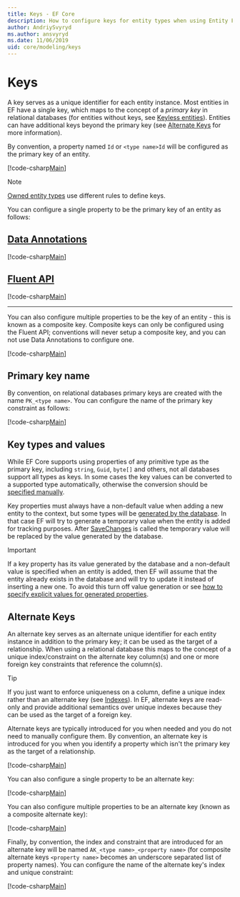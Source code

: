 ```yaml
---
title: Keys - EF Core
description: How to configure keys for entity types when using Entity Framework Core
author: AndriySvyryd
ms.author: ansvyryd
ms.date: 11/06/2019
uid: core/modeling/keys
---
```

# Keys

A key serves as a unique identifier for each entity instance. Most entities in EF have a single key, which maps to the concept of a *primary key* in relational databases (for entities without keys, see [Keyless entities](xref:core/modeling/keyless-entity-types)). Entities can have additional keys beyond the primary key (see [Alternate Keys](#alternate-keys) for more information).

By convention, a property named `Id` or `<type name>Id` will be configured as the primary key of an entity.

[!code-csharp[Main](../../../samples/core/Modeling/Conventions/KeyId.cs?name=KeyId&highlight=3,11)]

> [!NOTE]
> [Owned entity types](xref:core/modeling/owned-entities) use different rules to define keys.

You can configure a single property to be the primary key of an entity as follows:

## [Data Annotations](#tab/data-annotations)

[!code-csharp[Main](../../../samples/core/Modeling/DataAnnotations/KeySingle.cs?name=KeySingle&highlight=3)]

## [Fluent API](#tab/fluent-api)

[!code-csharp[Main](../../../samples/core/Modeling/FluentAPI/KeySingle.cs?name=KeySingle&highlight=4)]

***

You can also configure multiple properties to be the key of an entity - this is known as a composite key. Composite keys can only be configured using the Fluent API; conventions will never setup a composite key, and you can not use Data Annotations to configure one.

[!code-csharp[Main](../../../samples/core/Modeling/FluentAPI/KeyComposite.cs?name=KeyComposite&highlight=4)]

## Primary key name

By convention, on relational databases primary keys are created with the name `PK_<type name>`. You can configure the name of the primary key constraint as follows:

[!code-csharp[Main](../../../samples/core/Modeling/FluentAPI/KeyName.cs?name=KeyName&highlight=5)]

## Key types and values

While EF Core supports using properties of any primitive type as the primary key, including `string`, `Guid`, `byte[]` and others, not all databases support all types as keys. In some cases the key values can be converted to a supported type automatically, otherwise the conversion should be [specified manually](xref:core/modeling/value-conversions).

Key properties must always have a non-default value when adding a new entity to the context, but some types will be [generated by the database](xref:core/modeling/generated-properties). In that case EF will try to generate a temporary value when the entity is added for tracking purposes. After [SaveChanges](/dotnet/api/Microsoft.EntityFrameworkCore.DbContext.SaveChanges) is called the temporary value will be replaced by the value generated by the database.

> [!Important]
> If a key property has its value generated by the database and a non-default value is specified when an entity is added, then EF will assume that the entity already exists in the database and will try to update it instead of inserting a new one. To avoid this turn off value generation or see [how to specify explicit values for generated properties](xref:core/saving/explicit-values-generated-properties).

## Alternate Keys

An alternate key serves as an alternate unique identifier for each entity instance in addition to the primary key; it can be used as the target of a relationship. When using a relational database this maps to the concept of a unique index/constraint on the alternate key column(s) and one or more foreign key constraints that reference the column(s).

> [!TIP]
> If you just want to enforce uniqueness on a column, define a unique index rather than an alternate key (see [Indexes](xref:core/modeling/indexes)). In EF, alternate keys are read-only and provide additional semantics over unique indexes because they can be used as the target of a foreign key.

Alternate keys are typically introduced for you when needed and you do not need to manually configure them. By convention, an alternate key is introduced for you when you identify a property which isn't the primary key as the target of a relationship.

[!code-csharp[Main](../../../samples/core/Modeling/Conventions/AlternateKey.cs?name=AlternateKey&highlight=12)]

You can also configure a single property to be an alternate key:

[!code-csharp[Main](../../../samples/core/Modeling/FluentAPI/AlternateKeySingle.cs?name=AlternateKeySingle&highlight=4)]

You can also configure multiple properties to be an alternate key (known as a composite alternate key):

[!code-csharp[Main](../../../samples/core/Modeling/FluentAPI/AlternateKeyComposite.cs?name=AlternateKeyComposite&highlight=4)]

Finally, by convention, the index and constraint that are introduced for an alternate key will be named `AK_<type name>_<property name>` (for composite alternate keys `<property name>` becomes an underscore separated list of property names). You can configure the name of the alternate key's index and unique constraint:

[!code-csharp[Main](../../../samples/core/Modeling/FluentAPI/AlternateKeyName.cs?name=AlternateKeyName&highlight=5)]
